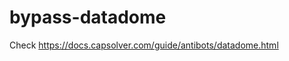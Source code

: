# bypass-datadome
Check https://docs.capsolver.com/guide/antibots/datadome.html
                                                                               